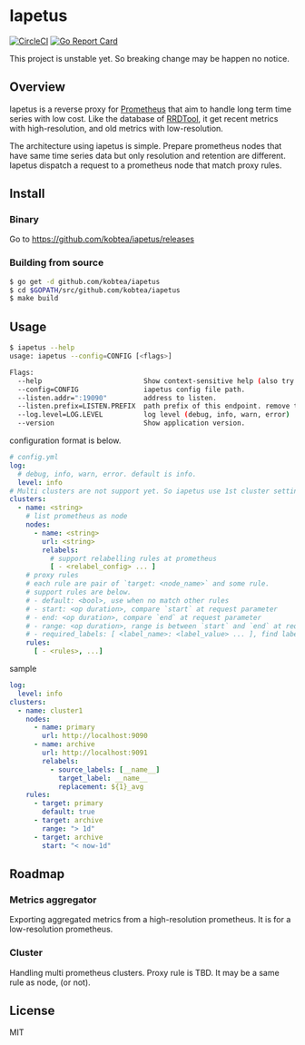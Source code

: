 # Iapetus

[![CircleCI](https://circleci.com/gh/kobtea/iapetus.svg?style=svg)](https://circleci.com/gh/kobtea/iapetus)
[![Go Report Card](https://goreportcard.com/badge/github.com/kobtea/iapetus)](https://goreportcard.com/report/github.com/kobtea/iapetus)

This project is unstable yet.
So breaking change may be happen no notice.


## Overview

Iapetus is a reverse proxy for [Prometheus](https://prometheus.io/) that aim to handle long term time series with low cost.
Like the database of [RRDTool](https://oss.oetiker.ch/rrdtool/), it get recent metrics with high-resolution, and old metrics with low-resolution.

The architecture using iapetus is simple.
Prepare prometheus nodes that have same time series data but only resolution and retention are different.
Iapetus dispatch a request to a prometheus node that match proxy rules.


## Install

### Binary

Go to https://github.com/kobtea/iapetus/releases

### Building from source

```bash
$ go get -d github.com/kobtea/iapetus
$ cd $GOPATH/src/github.com/kobtea/iapetus
$ make build
```


## Usage

```bash
$ iapetus --help
usage: iapetus --config=CONFIG [<flags>]

Flags:
  --help                         Show context-sensitive help (also try --help-long and --help-man).
  --config=CONFIG                iapetus config file path.
  --listen.addr=":19090"         address to listen.
  --listen.prefix=LISTEN.PREFIX  path prefix of this endpoint. remove this prefix when dispatch to a backend.
  --log.level=LOG.LEVEL          log level (debug, info, warn, error)
  --version                      Show application version.
```

configuration format is below.

```yml
# config.yml
log:
  # debug, info, warn, error. default is info.
  level: info
# Multi clusters are not support yet. So iapetus use 1st cluster setting.
clusters:
  - name: <string>
    # list prometheus as node
    nodes:
      - name: <string>
        url: <string>
        relabels:
          # support relabelling rules at prometheus
          [ - <relabel_config> ... ]
    # proxy rules
    # each rule are pair of `target: <node_name>` and some rule.
    # support rules are below.
    # - default: <bool>, use when no match other rules
    # - start: <op duration>, compare `start` at request parameter
    # - end: <op duration>, compare `end` at request parameter
    # - range: <op duration>, range is between `start` and `end` at request parameter
    # - required_labels: [ <label_name>: <label_value> ... ], find labels from `query` or `match[]` parameter(s). If a request satisfy this rule, Iapetus send not matched metrics but whole query send to the target. It is mean that Iapetus does not calculate values.
    rules:
      [ - <rules>, ...]
```

sample

```yml
log:
  level: info
clusters:
  - name: cluster1
    nodes:
      - name: primary
        url: http://localhost:9090
      - name: archive
        url: http://localhost:9091
        relabels:
          - source_labels: [__name__]
            target_label: __name__
            replacement: ${1}_avg
    rules:
      - target: primary
        default: true
      - target: archive
        range: "> 1d"
      - target: archive
        start: "< now-1d"
```


## Roadmap

### Metrics aggregator

Exporting aggregated metrics from a high-resolution prometheus.
It is for a low-resolution prometheus.

### Cluster

Handling multi prometheus clusters.
Proxy rule is TBD.
It may be a same rule as node, (or not).


## License

MIT
